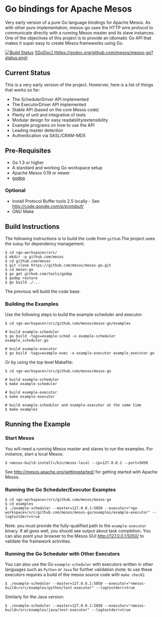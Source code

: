 Go bindings for Apache Mesos
========

Very early version of a pure Go language bindings for Apache Mesos. As with other pure implementation, mesos-go uses the HTTP wire protocol to communicate directly with  a running Mesos master and its slave instances. One of the objectives of this project is to provide an idiomatic Go API that makes it super easy to create Mesos frameworks using Go. 

[![Build Status](https://travis-ci.org/mesos/mesos-go.svg)](https://travis-ci.org/mesos/mesos-go) [![GoDoc] (https://godoc.org/github.com/mesos/mesos-go?status.png)](https://godoc.org/github.com/mesos/mesos-go)

## Current Status
This is a very early version of the project.  Howerver, here is a list of things that works so far:

- The SchedulerDriver API implemented
- The ExecutorDriver API implemented
- Stable API (based on the core Mesos code)
- Plenty of unit and integrative of tests
- Modular design for easy readability/extensibility
- Example programs on how to use the API
- Leading master detection
- Authentication via SASL/CRAM-MD5

## Pre-Requisites
- Go 1.3 or higher
- A standard and working Go workspace setup
- Apache Mesos 0.19 or newer
- [godep](https://github.com/tools/godep)

### Optional
- Install Protocol Buffer tools 2.5 locally - See http://code.google.com/p/protobuf/
- GNU Make

## Build Instructions
The following instructions is to build the code from `github`.The project uses the `GoDep` for dependency management.
```
$ cd <go-workspace>/src/
$ mkdir -p github.com/mesos
$ cd github.com/mesos
$ git clone https://github.com/mesos/mesos-go.git
$ cd mesos-go
$ go get github.com/tools/godep
$ godep restore
$ go build ./...
```
The previous will build the code base.  

### Building the Examples
Use the following steps to build the example scheduler and executor:
```
$ cd <go-workspace>/src/github.com/mesos/mesos-go/examples

# build example-scheduler
$ go build -tags=example-sched -o example-scheduler example_scheduler.go

# build example-executor
$ go build -tags=example-exec -o example-executor example_executor.go
```

Or by using the top level Makefile:
```
$ cd <go-workspace>/src/github.com/mesos/mesos-go

# build example-scheduler
$ make example-scheduler

# build example-executor
$ make example-executor

# build example-scheduler and example-executor at the same time
$ make examples
```

## Running the Example
### Start Mesos
You will need a running Mesos master and slaves to run the examples.   For instance, start a local Mesos: 
```
$ <mesos-build-install>/bin/mesos-local --ip=127.0.0.1 --port=5050
```
See http://mesos.apache.org/gettingstarted/ for getting started with Apache Mesos.

### Running the Go Scheduler/Executor Examples
```
$ cd <go-workspace>/src/github.com/mesos/mesos-go
$ cd examples
$ ./example-scheduler --master=127.0.0.1:5050 --executor="<go-workspace>/src/github.com/mesos/mesos-go/examples/example-executor" --logtostderr=true
```
Note: you must provide the fully-qualified path to the `example-executor` binary.  If all goes well, you should see output about task completion.  You can also point your browser to the Mesos GUI http://127.0.0.1:5050/ to validate the framework activities.

### Running the Go Scheduler with Other Executors
You can also use the Go `example-scheduler` with executors written in other languages such as  `Python` or `Java`  for further validation (note: to use these executors requires a build of the mesos source code with `make check`):
```
$ ./example-scheduler --master=127.0.0.1:5050 --executor="<mesos-build>/src/examples/python/test-executor" --logtostderr=true
```
Similarly for the Java version:
```
$ ./example-scheduler --master=127.0.0.1:5050 --executor="<mesos-build>/src/examples/java/test-executor" --logtostderr=true
```
